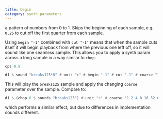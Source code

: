 ```yaml
---
title: begin
category: synth_parameters
---
```

a pattern of numbers from 0 to 1. Skips the beginning of each sample, e.g. `0.25` to cut off the first quarter from each sample.

Using `begin "-1"` combined with `cut "-1"` means that when the sample cuts itself it will begin playback from where the previous one left off, so it will sound like one seamless sample. This allows you to apply a synth param across a long sample in a way similar to `chop`:

```haskell
cps 0.5

d1 $ sound "breaks125*8" # unit "c" # begin "-1" # cut "-1" # coarse "1 2 4 8 16 32 64 128"
```

This will play the `breaks125` sample and apply the changing `coarse` parameter over the sample. Compare to:

```haskell
d1 $ (chop 8 $ sounds "breaks125") # unit "c" # coarse "1 2 4 8 16 32 64 128"
```

which performs a similar effect, but due to differences in implementation sounds different.
